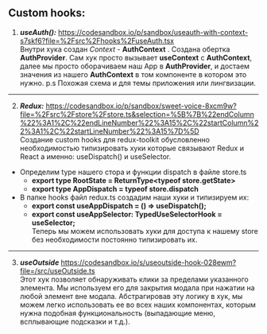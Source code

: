 ## Custom hooks: 

1. ***useAuth():***  https://codesandbox.io/p/sandbox/useauth-with-context-s7skf6?file=%2Fsrc%2Fhooks%2FuseAuth.tsx <br>  Внутри хука создан *Context* - **AuthContext** . Создана обертка **AuthProvider**. Сам хук просто вызывает **useContext** с **AuthContext**, далее  мы просто оборачиваем наш App в **AuthProvider**, и достаем значения из нашего **AuthContext** в том компоненте в котором это нужно. p.s Похожая схема и для темы приложения или лингвизации. 
---
2. ***Redux:*** https://codesandbox.io/p/sandbox/sweet-voice-8xcm9w?file=%2Fsrc%2Fstore%2Fstore.ts&selection=%5B%7B%22endColumn%22%3A1%2C%22endLineNumber%22%3A15%2C%22startColumn%22%3A1%2C%22startLineNumber%22%3A15%7D%5D <br> Создание custom hooks для redux-toolkit обусловленно необходимостью типизировать хуки которые связывают Redux и React а именно: useDispatch() и useSelector. 
- Определим type нашего стора и функции dispatch в файле store.ts
  - **export type RootState = ReturnType\<typeof store.getState\>** 
  - **export type AppDispatch = typeof store.dispatch**
- В папке hooks файл redux.ts создадим наши хуки и типизируем их: 
  - **export const useAppDispatch = () => useDispatch<AppDispatch>();**
  - **export const useAppSelector: TypedUseSelectorHook<RootState> = useSelector;** <br>
 Теперь мы можем использовать хуки для доступа к нашему store без необходимости постоянно типизировать их. 
---
3. ***useOutside*** https://codesandbox.io/s/useoutside-hook-028ewm?file=/src/useOutside.ts <br>
Этот хук позволяет обнаруживать клики за пределами указанного элемента. Мы используем его для закрытия модала при нажатии на любой элемент вне модала. Абстрагировав эту логику в хук, мы можем легко использовать ее во всех наших компонентах, которым нужна подобная функциональность (выпадающие меню, всплывающие подсказки и т.д.).